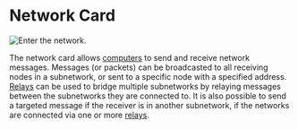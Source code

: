 # Network Card

![Enter the network.](oredict:oc:lanCard)

The network card allows [computers](../general/computer.md) to send and receive network messages. Messages (or packets) can be broadcasted to all receiving nodes in a subnetwork, or sent to a specific node with a specified address. [Relays](../block/relay.md) can be used to bridge multiple subnetworks by relaying messages between the subnetworks they are connected to. It is also possible to send a targeted message if the receiver is in another subnetwork, if the networks are connected via one or more [relays](../block/relay.md).
